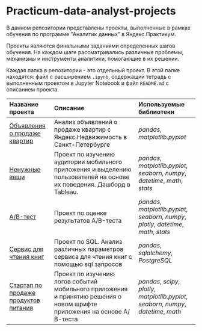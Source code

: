 # Practicum-data-analyst-projects
В данном репозитории представлены проекты, выполненные в рамках обучения по программе "Аналитик данных" в Яндекс.Практикум.

Проекты являются финальными заданиями определенных шагов обучения. На каждом шаге рассматривались различные проблемы, механизмы и инструменты аналитики, помогающие в их решении.

Каждая папка в репозитории - это отдельный проект. В этой папке находятся: файл с расширением `.ipynb`, содержащий тетрадь с 
выполненным проектом в Jupyter Notebook и файл `README.md` с описанием проекта.

| Название проекта | Описание | Используемые библиотеки | 
| :---------------------- | :---------------------- | :---------------------- |
| [Объявления о продаже квартир](Spb_apartments) | Анализ объявлений о продаже квартир с Яндекс.Недвижимость в Санкт-Петербурге | *pandas*, *matplotlib.pyplot*|
| [Ненужные вещи](app_unnecessary_things) | Проект по изучению аудитории мобильного приложения и выделению пользователей на основе их поведения. Дашборд в Tableau. | *pandas*, *matplotlib.pyplot*, *seaborn*, *numpy*, *datetime*, *math*, *stats* |
| [A/B-тест](ABtest) | Проект по оценке результатов А/B-теста | *pandas*, *matplotlib.pyplot*, *seaborn*, *numpy*, *plotly*, *datetime*, *math*, *stats* |
| [Сервис для чтения книг](sql_books) | Проект по SQL. Анализ различных параметров сервиса для чтения книг с помощью sql запросов| *pandas*, *sqlalchemy*, *PostgreSQL* |
| [Стартап по продаже продуктов питания]() | Проект по изучению логов событий мобильного приложения и принятию решения о новом шрифте приложения на основе А/В-теста | *pandas*, *scipy*, *plotly*, *matplotlib.pyplot*, *seaborn*, *numpy*, *datetime*, *math*|
